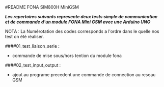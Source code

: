 #README FONA SIM800H MiniGSM

**_Les repertoires suivants represente deux tests simple de communication et de commande d'un module FONA Mini GSM avec une Arduino UNO_**


NOTA : La Numérotation des codes corresponds a l'ordre dans le quelle nos test on été réaliser.

####01_test_liaison_serie :
*  commande de mise sous/hors tention du module fona

####02_test_input_output :
* ajout au programe precedent une commande de connection au reseau GSM
